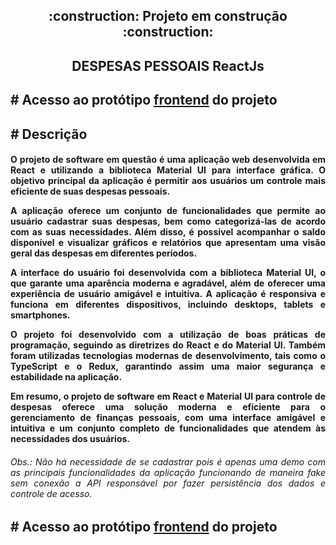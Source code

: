 <h2 align="center"> 
    :construction:  Projeto em construção  :construction:
</h2>

<h2 align="center"> 
   DESPESAS PESSOAIS  ReactJs
</h2>

<h2 align="left"> 
# Acesso ao protótipo <a href="https://despesas-pessoasis-aws.d26q19cgt5w2n4.amplifyapp.com/" target="_blank" >frontend</a> do projeto
</h2>

<h2 align="left"> 
# Descrição 
</h2>

<h4 align="justify">     
 O projeto de software em questão é uma aplicação web desenvolvida em React e utilizando a biblioteca Material UI para interface gráfica. O objetivo principal da aplicação é permitir aos usuários um controle mais eficiente de suas despesas pessoais.

A aplicação oferece um conjunto de funcionalidades que permite ao usuário cadastrar suas despesas, bem como categorizá-las de acordo com as suas necessidades. Além disso, é possível acompanhar o saldo disponível e visualizar gráficos e relatórios que apresentam uma visão geral das despesas em diferentes períodos.

A interface do usuário foi desenvolvida com a biblioteca Material UI, o que garante uma aparência moderna e agradável, além de oferecer uma experiência de usuário amigável e intuitiva. A aplicação é responsiva e funciona em diferentes dispositivos, incluindo desktops, tablets e smartphones.

O projeto foi desenvolvido com a utilização de boas práticas de programação, seguindo as diretrizes do React e do Material UI. Também foram utilizadas tecnologias modernas de desenvolvimento, tais como o TypeScript e o Redux, garantindo assim uma maior segurança e estabilidade na aplicação.

Em resumo, o projeto de software em React e Material UI para controle de despesas oferece uma solução moderna e eficiente para o gerenciamento de finanças pessoais, com uma interface amigável e intuitiva e um conjunto completo de funcionalidades que atendem às necessidades dos usuários.
</h4>

<h6 align="justify">
    Obs.: Não há necessidade de se cadastrar pois é apenas uma demo com as principais funcionalidades da aplicação funcionando de maneira fake sem conexão a API responsável por fazer persistência dos dados e controle de acesso.
</h6>
<h2 align="left"> 
# Acesso ao protótipo <a href="https://despesas-pessoasis-aws.d26q19cgt5w2n4.amplifyapp.com/" target="_blank" >frontend</a> do projeto
</h2>
